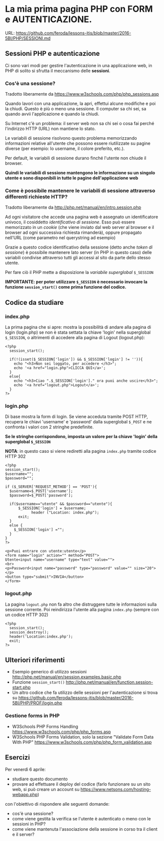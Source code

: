 
# La mia prima pagina PHP con FORM e AUTENTICAZIONE.

URL: https://github.com/feroda/lessons-itis/blob/master/2016-5BI/PHP/SESSIONI.md

## Sessioni PHP e autenticazione

Ci sono vari modi per gestire l'autenticazione in una applicazione web, in PHP di solito si sfrutta il meccanismo delle **sessioni**.

### Cos'è una sessione?

Tradotto liberamente da https://www.w3schools.com/php/php_sessions.asp

Quando lavori con una applicazione, la apri, effettui alcune modifiche e poi la chiudi. 
Questo è più o meno una sessione. Il computer sa chi sei, sa quando avvii l'applicazione e quando la chiudi.

Su Internet c'è un problema: il server web non sa chi sei o cosa fai perché l'indirizzo HTTP (URL) non mantiene lo stato.

Le variabili di sessione risolvono questo problema memorizzando informazioni relative all'utente che possono essere riutilizzate
su pagine diverse (per esempio: lo username, il colore preferito, etc.).

Per default, le variabili di sessione durano finché l'utente non chiude il browser.

**Quindi le variabili di sessione mantengono le informazione su un singolo utente e sono disponibili in tutte le pagine dell'applicazione web**

### Come è possibile mantenere le variabili di sessione attraverso differenti richieste HTTP?

Tradotto liberamente da http://php.net/manual/en/intro.session.php

Ad ogni visitatore che accede una pagina web è assegnato un identificatore univoco, 
il cosiddetto *identificativo di sessione*. 
Esso può essere memorizzato in un *cookie* (che viene inviato dal web server al browser e il browser ad ogni successiva richiesta rimanderà), 
oppure propagato nell'URL (come parametro nel querystring ad esempio)

Grazie a questo codice identificativo della sessione (detto anche *token di sessione*) è possibile
mantenere lato server (in PHP in questo caso) delle variabili condivise attraverso tutti gli accessi al sito da parte dello stesso utente.

Per fare ciò il PHP mette a disposizione la *variabile superglobal* `$_SESSION`

**IMPORTANTE: per poter utilizzare `$_SESSION` è necessario invocare la funzione `session_start()` come prima funzione del codice.**

## Codice da studiare

### index.php

La prima pagina che si apre: mostra la possibilità di andare alla pagina di login (login.php)
se non è stata settata la chiave 'login' nella superglobal `$_SESSION`,
o altrimenti di accedere alla pagina di Logout (logout.php):

```
<?php
  session_start();

  if(!(isset($_SESSION['login']) && $_SESSION['login'] != '')){
    echo "<h3>Non sei loggato, per accedere </h3>";
    echo '<a href="login.php">CLICCA QUI</a>';
  }
  else{
    echo "<h3>Ciao ".$_SESSION['login']." ora puoi anche uscire</h3>";
    echo '<a href="logout.php">Logout</a>';
  }
?>
```

### login.php

Di base mostra la form di login. Se viene acceduta tramite POST HTTP, 
recupera le chiavi 'username' e 'password' dalla superglobal `$_POST`
e ne confronta i valori con 2 stringhe predefinite. 

**Se le stringhe corrispondono, imposta un valore per la chiave 'login' della superglobal `$_SESSION`**

**NOTA**: in questo caso si viene rediretti alla pagina `index.php` tramite codice HTTP 302

```
<?php
session_start();
$username="";
$password="";

if ($_SERVER['REQUEST_METHOD'] == 'POST'){
  $username=$_POST['username'];
  $password=$_POST['password'];

  if($username=="utente" && $password=="utente"){
      $_SESSION['login'] = $username;
			header ("Location: index.php");
      exit;
  }
  else {
    $_SESSION['login'] ="";
  }
}
?>

<p>Puoi entrare con utente:utente</p>
<form name="login" action="" method="POST">
Utente<input name="username" type="text" value="">
<br>
<p>Password<input name="password" type="password" value="" size="20"> </p>
<button type="submit">INVIA</button>
</form>
```

### logout.php

La pagina `logout.php` non fa altro che distruggere tutte le informazioni sulla sessione corrente.
Poi reindirizza l'utente alla pagina `index.php` (sempre con un codice HTTP 302)

```
<?php
  session_start();
  session_destroy();
  header('Location:index.php');
  exit;
?>
```

## Ulteriori riferimenti

* Esempio generico di utilizzo sessioni http://php.net/manual/en/session.examples.basic.php
* Funzione `session_start()` http://php.net/manual/en/function.session-start.php
* Un altro codice che fa utilizzo delle sessioni per l'autenticazione si trova su
https://github.com/feroda/lessons-itis/blob/master/2016-5BI/PHP/PROF/login.php

### Gestione forms in PHP

* W3Schools PHP Forms Handling https://www.w3schools.com/php/php_forms.asp
* W3Schools PHP Forms Validation, solo la sezione "Validate Form Data With PHP" https://www.w3schools.com/php/php_form_validation.asp

## Esercizi

Per venerdì 6 aprile:

* studiare questo documento
* provare ad effettuare il deploy del codice (farlo funzionare su un sito web, si può creare un account su https://www.netsons.com/hosting-webapp.php) 

con l'obiettivo di rispondere alle seguenti domande:

* cos'è una sessione?
* come viene gestita la verifica se l'utente è autenticato o meno con le sessioni in PHP?
* come viene mantenuta l'associazione della sessione in corso tra il client e il server?
